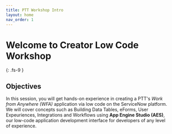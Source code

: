 ```yaml
---
title: PTT Workshop Intro
layout: home
nav_order: 1
---
```


# Welcome to Creator Low Code Workshop
{: .fs-9 }
## Objectives
In this session, you will get hands-on experience in creating a PTT's *Work from Anywhere (WFA)* application via low code on the ServiceNow platform. We will cover concepts such as Building Data Tables, eForms, User Expeuriences, Integrations and Workflows using **App Engine Studio (AES)**, our low-code application development interface for developers of any level of experience.


